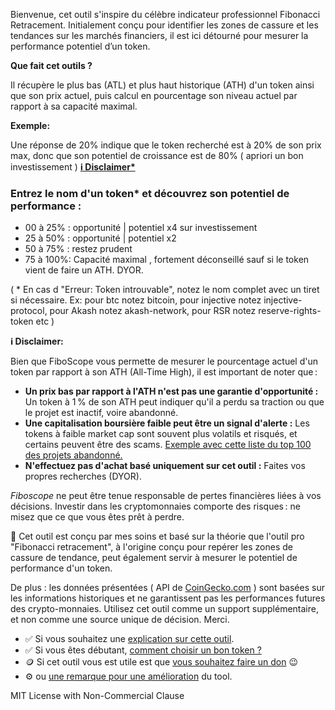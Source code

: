 ﻿Bienvenue, cet outil s'inspire du célèbre indicateur professionnel Fibonacci Retracement. Initialement conçu pour identifier les zones de cassure et les tendances sur les marchés financiers, il est ici détourné pour mesurer la performance potentiel d’un token.

**Que fait cet outils ?**

Il récupère le plus bas (ATL) et plus haut historique (ATH) d'un token ainsi que son prix actuel, puis calcul en pourcentage son niveau actuel par rapport à sa capacité maximal.

**Exemple:**

Une réponse de 20% indique que le token recherché est à 20% de son prix max, donc que son potentiel de croissance est de 80% ( apriori un bon investissement ) **[ℹ️ Disclaimer*](https://savoir-relatif-et-absolu.netlify.app/fibonacci-tool/#dyor)**

  

### Entrez le nom d'un token* et découvrez son potentiel de performance :

-   00 à 25% : opportunité | potentiel x4 sur investissement
-   25 à 50% : opportunité | potentiel x2
-   50 à 75% : restez prudent
-   75 à 100%: Capacité maximal , fortement déconseillé sauf si le token vient de faire un ATH. DYOR.

( * En cas d "Erreur: Token introuvable", notez le nom complet avec un tiret si nécessaire. Ex: pour btc notez bitcoin, pour injective notez injective-protocol, pour Akash notez akash-network, pour RSR notez reserve-rights-token etc )

  

  

  

**ℹ️ Disclaimer:**

Bien que FiboScope vous permette de mesurer le pourcentage actuel d'un token par rapport à son ATH (All-Time High), il est important de noter que :

-   **Un prix bas par rapport à l'ATH n'est pas une garantie d'opportunité :** Un token à 1 % de son ATH peut indiquer qu'il a perdu sa traction ou que le projet est inactif, voire abandonné.
-   **Une capitalisation boursière faible peut être un signal d'alerte :** Les tokens à faible market cap sont souvent plus volatils et risqués, et certains peuvent être des scams. [Exemple avec cette liste du top 100 des projets abandonné.](https://savoir-relatif-et-absolu.netlify.app/fibonacci-tool/top-ten-scam)
-   **N'effectuez pas d'achat basé uniquement sur cet outil :** Faites vos propres recherches (DYOR).

_Fiboscope_ ne peut être tenue responsable de pertes financières liées à vos décisions. Investir dans les cryptomonnaies comporte des risques : ne misez que ce que vous êtes prêt à perdre.

🚨 Cet outil est conçu par mes soins et basé sur la théorie que l'outil pro "Fibonacci retracement", à l'origine conçu pour repérer les zones de cassure de tendance, peut également servir à mesurer le potentiel de performance d'un token.

De plus : les données présentées ( API de [CoinGecko.com](https://www.coingecko.com) ) sont basées sur les informations historiques et ne garantissent pas les performances futures des crypto-monnaies. Utilisez cet outil comme un support supplémentaire, et non comme une source unique de décision. Merci.

-   ✅ Si vous souhaitez une [explication sur cette outil](https://medium.com/@gael-berru/fibonacci-retracement-a56d53d5863d).
-   ✅ Si vous êtes débutant, [comment choisir un bon token ?](https://savoir-relatif-et-absolu.netlify.app/comment-choisir-un-bon-token)
-   🪙 Si cet outil vous est utile est que [vous souhaitez faire un don](https://savoir-relatif-et-absolu.netlify.app/donation) 😉
-   ⚙️ ou [une remarque pour une amélioration](https://savoir-relatif-et-absolu.netlify.app/index.html/#espace-commentaire) du tool.



MIT License with Non-Commercial Clause
